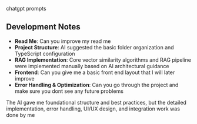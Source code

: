 

chatgpt prompts

## Development Notes
- **Read Me**: Can you improve my read me
- **Project Structure**: AI suggested the basic folder organization and TypeScript configuration
- **RAG Implementation**: Core vector similarity algorithms and RAG pipeline were implemented manually based on AI architectural guidance
- **Frontend**: Can you give me a basic front end layout that I will later improve
- **Error Handling & Optimization**: Can you go through the project and make sure you dont see any future problems

The AI gave me foundational structure and best practices, but the detailed implementation, error handling, UI/UX design, and integration work was done by me

